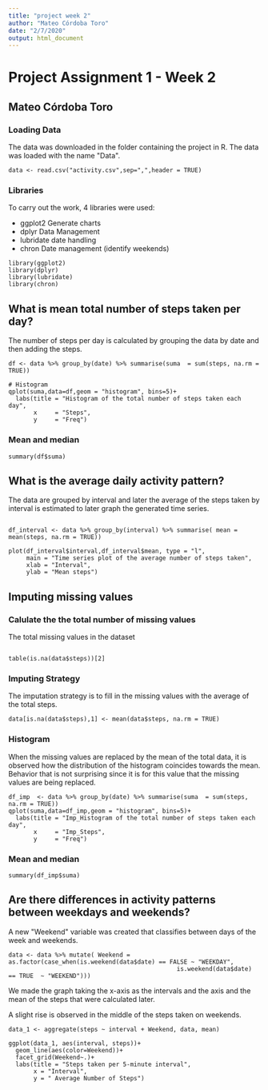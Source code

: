 ```yaml
---
title: "project week 2"
author: "Mateo Córdoba Toro"
date: "2/7/2020"
output: html_document
---
```


Project Assignment 1 - Week 2
================================

## Mateo Córdoba Toro 

### Loading Data 

The data was downloaded in the folder containing the project in R. The data was loaded with the name "Data".

```{r Load Data, message=FALSE}
data <- read.csv("activity.csv",sep=",",header = TRUE)
```

### Libraries

To carry out the work, 4 libraries were used:

- ggplot2 Generate charts
- dplyr Data Management
- lubridate date handling
- chron Date management (identify weekends)

```{r Libraries, message= FALSE, results='hide', warning= FALSE}
library(ggplot2)
library(dplyr)
library(lubridate)
library(chron)
```


## What is mean total number of steps taken per day?

The number of steps per day is calculated by grouping the data by date and then adding the steps.

```{r steps per day, warning= FALSE, message=FALSE}
df <- data %>% group_by(date) %>% summarise(suma  = sum(steps, na.rm = TRUE))

# Histogram 
qplot(suma,data=df,geom = "histogram", bins=5)+
  labs(title = "Histogram of the total number of steps taken each day",
       x     = "Steps",
       y     = "Freq")
```


### Mean and median

```{r mean and median, warning= FALSE}
summary(df$suma)
```


## What is the average daily activity pattern?

The data are grouped by interval and later the average of the steps taken by interval is estimated to later graph the generated time series.

```{r average daily pattern, , warning= FALSE, message=FALSE}

df_interval <- data %>% group_by(interval) %>% summarise( mean = mean(steps, na.rm = TRUE))

plot(df_interval$interval,df_interval$mean, type = "l",
     main = "Time series plot of the average number of steps taken", 
     xlab = "Interval", 
     ylab = "Mean steps")

```

## Imputing missing values

### Calulate the  the total number of missing values

The total missing values in the dataset 

```{r total of missing values, warning= FALSE, message=FALSE}

table(is.na(data$steps))[2]

```

### Imputing Strategy

The imputation strategy is to fill in the missing values with the average of the total steps.

```{r imputtign strategy, warning= FALSE, message=FALSE}
data[is.na(data$steps),1] <- mean(data$steps, na.rm = TRUE)

```

### Histogram 

When the missing values are replaced by the mean of the total data, it is observed how the distribution of the histogram coincides towards the mean. Behavior that is not surprising since it is for this value that the missing values are being replaced.

```{r imp missing values hist}
df_imp  <- data %>% group_by(date) %>% summarise(suma  = sum(steps, na.rm = TRUE))
qplot(suma,data=df_imp,geom = "histogram", bins=5)+
  labs(title = "Imp_Histogram of the total number of steps taken each day",
       x     = "Imp_Steps",
       y     = "Freq")
```

### Mean and median 



```{r imputing mean and median, warning= FALSE, message=FALSE}
summary(df_imp$suma)
```

## Are there differences in activity patterns between weekdays and weekends?

A new "Weekend" variable was created that classifies between days of the week and weekends.

```{r weekend clasification data, warning= FALSE, message=FALSE}
data <- data %>% mutate( Weekend = as.factor(case_when(is.weekend(data$date) == FALSE ~ "WEEKDAY",
                                               is.weekend(data$date) == TRUE  ~ "WEEKEND")))

```

We made the graph taking the x-axis as the intervals and the axis and the mean of the steps that were calculated later.

A slight rise is observed in the middle of the steps taken on weekends.

```{r steps weekend panel}
data_1 <- aggregate(steps ~ interval + Weekend, data, mean)

ggplot(data_1, aes(interval, steps))+
  geom_line(aes(color=Weekend))+
  facet_grid(Weekend~.)+
  labs(title = "Steps taken per 5-minute interval",
       x = "Interval",
       y = " Average Number of Steps")
```

